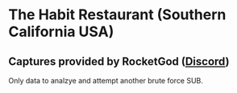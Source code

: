 # The Habit Restaurant (Southern California USA)

## Captures provided by RocketGod ([Discord](https://discord.com/channels/937479784148115456/969142522137952266/1004837510465204234))

Only data to analzye and attempt another brute force SUB.
